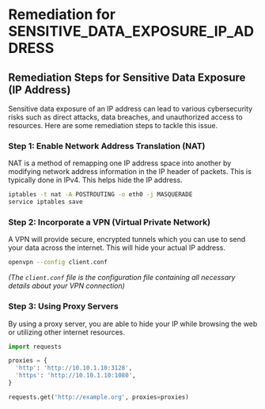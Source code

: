 # Remediation for SENSITIVE_DATA_EXPOSURE_IP_ADDRESS

## Remediation Steps for Sensitive Data Exposure (IP Address)

Sensitive data exposure of an IP address can lead to various cybersecurity risks such as direct attacks, data breaches, and unauthorized access to resources. Here are some remediation steps to tackle this issue.

### Step 1: Enable Network Address Translation (NAT)

NAT is a method of remapping one IP address space into another by modifying network address information in the IP header of packets. This is typically done in IPv4. This helps hide the IP address.

```bash
iptables -t nat -A POSTROUTING -o eth0 -j MASQUERADE
service iptables save
```

### Step 2: Incorporate a VPN (Virtual Private Network)

A VPN will provide secure, encrypted tunnels which you can use to send your data across the internet. This will hide your actual IP address.

```bash
openvpn --config client.conf
```
_(The `client.conf` file is the configuration file containing all necessary details about your VPN connection)_

### Step 3: Using Proxy Servers

By using a proxy server, you are able to hide your IP while browsing the web or utilizing other internet resources.

```python
import requests

proxies = {
  'http': 'http://10.10.1.10:3128',
  'https': 'http://10.10.1.10:1080',
}

requests.get('http://example.org', proxies=proxies)
```